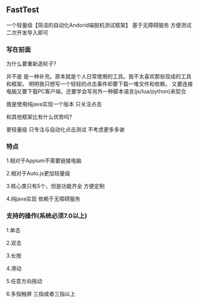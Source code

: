 ## FastTest

一个轻量级【简洁的自动化Andorid端脱机测试框架】 
基于无障碍服务
方便测试二次开发导入即可

### 写在前面

为什么要重新造轮子?

并不是 是一种补充。原本就是个人日常使用的工具。我不太喜欢那些现成的工具和框架。
明明我只想写一个轻轻的点击事件却要下载一堆文件和依赖。
又要连接电脑又要下载PC客户端，还要学会写另外一种脚本语言(js/lua/python)来契合

我是使用纯java实现一个版本 只关注点击



和其他框架比有什么优势吗?

更轻量级 只专注与自动化点击测试 不考虑更多多谢

### 特点

1.相对于Appium不需要链接电脑

2.相对于Auto.js更加轻量级

3.核心类只有5个，但是功能齐全 方便定制

4.纯java实现 依赖于无障碍服务


### 支持的操作(系统必须7.0以上)

1.单击

2.双击

3.长按

4.滑动

5.任意方向拖动

6.多指触屏 三指或者三指以上


